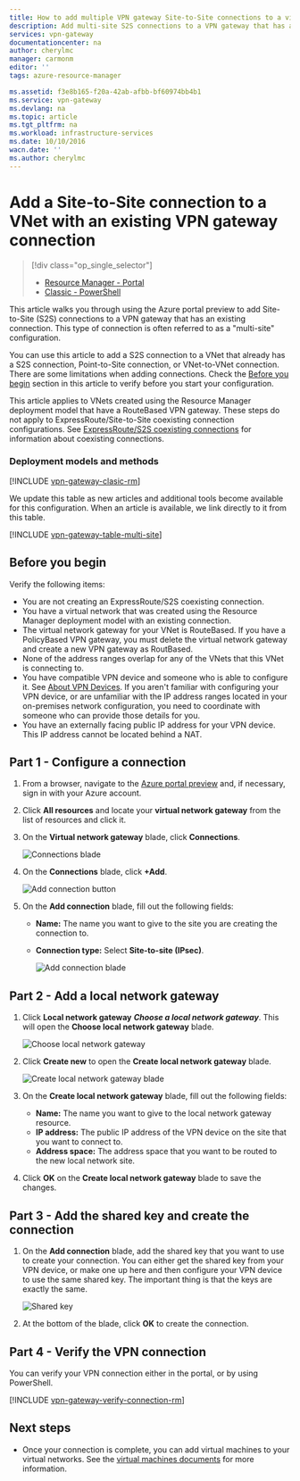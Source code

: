 ```yaml
---
title: How to add multiple VPN gateway Site-to-Site connections to a virtual network for the Resource Manager deployment model using the Azure portal preview | Azure
description: Add multi-site S2S connections to a VPN gateway that has an existing connection
services: vpn-gateway
documentationcenter: na
author: cherylmc
manager: carmonm
editor: ''
tags: azure-resource-manager

ms.assetid: f3e8b165-f20a-42ab-afbb-bf60974bb4b1
ms.service: vpn-gateway
ms.devlang: na
ms.topic: article
ms.tgt_pltfrm: na
ms.workload: infrastructure-services
ms.date: 10/10/2016
wacn.date: ''
ms.author: cherylmc
---
```


# Add a Site-to-Site connection to a VNet with an existing VPN gateway connection
> [!div class="op_single_selector"]
>- [Resource Manager - Portal](./vpn-gateway-howto-multi-site-to-site-resource-manager-portal.md)
>- [Classic - PowerShell](./vpn-gateway-multi-site.md)

This article walks you through using the Azure portal preview to add Site-to-Site (S2S) connections to a VPN gateway that has an existing connection. This type of connection is often referred to as a "multi-site" configuration. 

You can use this article to add a S2S connection to a VNet that already has a S2S connection, Point-to-Site connection, or VNet-to-VNet connection. There are some limitations when adding connections. Check the [Before you begin](#before) section in this article to verify before you start your configuration. 

This article applies to VNets created using the Resource Manager deployment model that have a RouteBased VPN gateway. These steps do not apply to ExpressRoute/Site-to-Site coexisting connection configurations. See [ExpressRoute/S2S coexisting connections](../expressroute/expressroute-howto-coexist-resource-manager.md) for information about coexisting connections.

### Deployment models and methods
[!INCLUDE [vpn-gateway-clasic-rm](../../includes/vpn-gateway-classic-rm-include.md)]

We update this table as new articles and additional tools become available for this configuration. When an article is available, we link directly to it from this table.

[!INCLUDE [vpn-gateway-table-multi-site](../../includes/vpn-gateway-table-multisite-include.md)]

## <a name="before"></a>Before you begin
Verify the following items:

* You are not creating an ExpressRoute/S2S coexisting connection.
* You have a virtual network that was created using the Resource Manager deployment model with an existing connection.
* The virtual network gateway for your VNet is RouteBased. If you have a PolicyBased VPN gateway, you must delete the virtual network gateway and create a new VPN gateway as RoutBased.
* None of the address ranges overlap for any of the VNets that this VNet is connecting to.
* You have compatible VPN device and someone who is able to configure it. See [About VPN Devices](./vpn-gateway-about-vpn-devices.md). If you aren't familiar with configuring your VPN device, or are unfamiliar with the IP address ranges located in your on-premises network configuration, you need to coordinate with someone who can provide those details for you.
* You have an externally facing public IP address for your VPN device. This IP address cannot be located behind a NAT.

## <a name="part1"></a>Part 1 - Configure a connection
1. From a browser, navigate to the [Azure portal preview](http://portal.azure.cn) and, if necessary, sign in with your Azure account.
2. Click **All resources** and locate your **virtual network gateway** from the list of resources and click it.
3. On the **Virtual network gateway** blade, click **Connections**.

    ![Connections blade](./media/vpn-gateway-howto-multi-site-to-site-resource-manager-portal/connectionsblade.png "Connections blade")<br>
4. On the **Connections** blade, click **+Add**.

    ![Add connection button](./media/vpn-gateway-howto-multi-site-to-site-resource-manager-portal/addbutton.png "Add connection button")<br>
5. On the **Add connection** blade, fill out the following fields:

    * **Name:** The name you want to give to the site you are creating the connection to.
    * **Connection type:** Select **Site-to-site (IPsec)**.

        ![Add connection blade](./media/vpn-gateway-howto-multi-site-to-site-resource-manager-portal/addconnectionblade.png "Add connection blade")<br>

## <a name="part2"></a>Part 2 - Add a local network gateway
1. Click **Local network gateway** ***Choose a local network gateway***. This will open the **Choose local network gateway** blade.

    ![Choose local network gateway](./media/vpn-gateway-howto-multi-site-to-site-resource-manager-portal/chooselng.png "Choose local network gateway")<br>
2. Click **Create new** to open the **Create local network gateway** blade.

    ![Create local network gateway blade](./media/vpn-gateway-howto-multi-site-to-site-resource-manager-portal/createlngblade.png "Create local network gateway")<br>
3. On the **Create local network gateway** blade, fill out the following fields:

    * **Name:** The name you want to give to the local network gateway resource.
    * **IP address:** The public IP address of the VPN device on the site that you want to connect to.
    * **Address space:** The address space that you want to be routed to the new local network site.
4. Click **OK** on the **Create local network gateway** blade to save the changes.

## <a name="part3"></a>Part 3 - Add the shared key and create the connection
1. On the **Add connection** blade, add the shared key that you want to use to create your connection. You can either get the shared key from your VPN device, or make one up here and then configure your VPN device to use the same shared key. The important thing is that the keys are exactly the same.

    ![Shared key](./media/vpn-gateway-howto-multi-site-to-site-resource-manager-portal/sharedkey.png "Shared key")<br>
2. At the bottom of the blade, click **OK** to create the connection.

## <a name="part4"></a>Part 4 - Verify the VPN connection
You can verify your VPN connection either in the portal, or by using PowerShell.

[!INCLUDE [vpn-gateway-verify-connection-rm](../../includes/vpn-gateway-verify-connection-rm-include.md)]

## Next steps
* Once your connection is complete, you can add virtual machines to your virtual networks. See the [virtual machines documents](../virtual-machines/index.md) for more information.